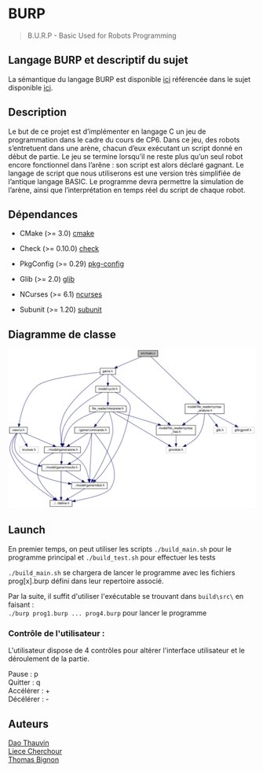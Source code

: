 # BURP

> B.U.R.P - Basic Used for Robots Programming

## Langage BURP et descriptif du sujet

La sémantique du langage BURP est disponible [ici](grammar/diagram.xhtml) référencée dans le sujet disponible [ici](sujet_1.0.pdf).

## Description

Le but de ce projet est d’implémenter en langage C un jeu de programmation dans le cadre du cours de CP6. Dans ce jeu, des robots s’entretuent dans une arène, chacun d’eux exécutant un script donné en début de partie. Le jeu se termine lorsqu’il ne reste plus qu’un seul robot encore fonctionnel dans l’arêne : son script est alors déclaré gagnant. Le langage de script que nous utiliserons est une version très simplifiée de l’antique langage BASIC. Le programme devra permettre la simulation de l’arène, ainsi que l’interprétation en temps réel du script de chaque robot.

## Dépendances

* CMake (>= 3.0) [cmake](https://cmake.org/)

* Check (>= 0.10.0) [check](https://libcheck.github.io/check/)

* PkgConfig (>= 0.29) [pkg-config](https://www.freedesktop.org/wiki/Software/pkg-config/)

* Glib (>= 2.0) [glib](https://github.com/GNOME/glib)

* NCurses (>= 6.1) [ncurses](https://invisible-island.net/ncurses/ncurses.html)

* Subunit (>= 1.20) [subunit](https://packages.ubuntu.com/xenial/libsubunit-dev)


## Diagramme de classe

![CLass_Diagram](main_8c__incl.png)

## Launch

En premier temps, on peut utiliser les scripts `./build_main.sh` pour le programme principal
et `./build_test.sh` pour effectuer les tests

`./build_main.sh` se chargera de lancer le programme avec les fichiers prog[x].burp défini dans leur 
repertoire associé.

Par la suite, il suffit d'utiliser l'exécutable se trouvant dans `build\src\` en faisant :  
`./burp prog1.burp ... prog4.burp` pour lancer le programme

### Contrôle de l'utilisateur : 

L'utilisateur dispose de 4 contrôles pour altérer l'interface utilisateur et le déroulement de la partie.

Pause : p  
Quitter : q  
Accélérer : +  
Décélérer : -  

## Auteurs

[Dao Thauvin](https://github.com/daothauvin)  
[Liece Cherchour](https://github.com/LieceC)  
[Thomas Bignon](https://github.com/totocptbgn)  

